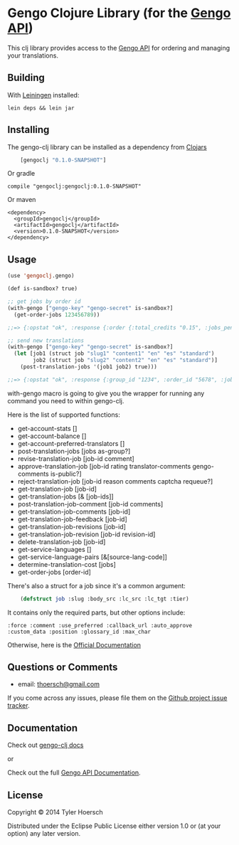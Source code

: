 Gengo Clojure Library (for the [Gengo API](http://developers.gengo.com/))
===========

This clj library provides access to the [Gengo API](http://developers.gengo.com/) for ordering and managing your translations.

## Building

With [Leiningen](http://github.com/technomancy/leiningen) installed:

    lein deps && lein jar

## Installing

The gengo-clj library can be installed as a dependency from [Clojars](https://clojars.org/gengoclj)

```el
    [gengoclj "0.1.0-SNAPSHOT"]
```

Or gradle

    compile "gengoclj:gengoclj:0.1.0-SNAPSHOT"

Or maven

    <dependency>
      <groupId>gengoclj</groupId>
      <artifactId>gengoclj</artifactId>
      <version>0.1.0-SNAPSHOT</version>
    </dependency>

## Usage
```el
(use 'gengoclj.gengo)

(def is-sandbox? true)

;; get jobs by order id
(with-gengo ["gengo-key" "gengo-secret" is-sandbox?]
  (get-order-jobs 123456789))

;;=> {:opstat "ok", :response {:order {:total_credits "0.15", :jobs_pending [], :total_jobs "2", :jobs_available ["123" "456"],:total_units "3", :jobs_queued "0", :currency "USD", :order_id "123456789", :as_group 1, :jobs_revising [], :jobs_reviewable [], :jobs_approved []}}}

;; send new translations
(with-gengo ["gengo-key" "gengo-secret" is-sandbox?]
  (let [job1 (struct job "slug1" "content1" "en" "es" "standard")
        job2 (struct job "slug2" "content2" "en" "es" "standard")]
    (post-translation-jobs '(job1 job2) true)))

;;=> {:opstat "ok", :response {:group_id "1234", :order_id "5678", :job_count 2, :credits_used "0.20", :currency "USD"}}
```

with-gengo macro is going to give you the wrapper for running any command you need to within gengo-clj.

Here is the list of supported functions:

 * get-account-stats []
 * get-account-balance []
 * get-account-preferred-translators []
 * post-translation-jobs [jobs as-group?]
 * revise-translation-job [job-id comment]
 * approve-translation-job [job-id rating translator-comments gengo-comments is-public?]
 * reject-translation-job [job-id reason comments captcha requeue?]
 * get-translation-job [job-id]
 * get-translation-jobs [& [job-ids]]
 * post-translation-job-comment [job-id comments]
 * get-translation-job-comments [job-id]
 * get-translation-job-feedback [job-id]
 * get-translation-job-revisions [job-id]
 * get-translation-job-revision [job-id revision-id]
 * delete-translation-job [job-id]
 * get-service-languages []
 * get-service-language-pairs [&[source-lang-code]]
 * determine-translation-cost [jobs]
 * get-order-jobs [order-id]


There's also a struct for a job since it's a common argument:

```el
    (defstruct job :slug :body_src :lc_src :lc_tgt :tier)
```

It contains only the required parts, but other options include:

    :force :comment :use_preferred :callback_url :auto_approve :custom_data :position :glossary_id :max_char

Otherwise, here is the [Official Documentation](http://thoersch.github.io/gengo-clj)

## Questions or Comments

 * email: thoersch@gmail.com

 If you come across any issues, please file them on the [Github project issue tracker](https://github.com/thoersch/gengo-clj/issues).

## Documentation

Check out [gengo-clj docs](http://thoersch.github.io/gengo-clj/)

or

Check out the full [Gengo API Documentation](http://developers.gengo.com/).

## License

Copyright © 2014 Tyler Hoersch

Distributed under the Eclipse Public License either version 1.0 or (at
your option) any later version.
